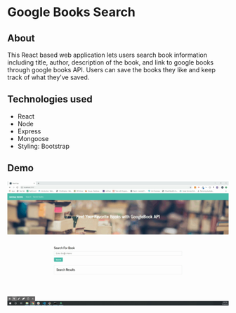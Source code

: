 # Google Books Search
## About
This React based web application lets users search book information including title, author, description of the book, and link to google books through google books API. Users can save the books they like and keep track of what they've saved.

## Technologies used
* React
* Node
* Express
* Mongoose
* Styling: Bootstrap

## Demo
<img src = "client/demo/googlebooks.gif" width = "700">
